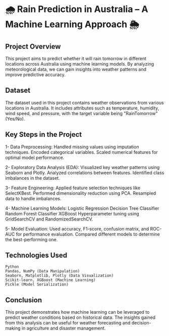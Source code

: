 # 🌧️ Rain Prediction in Australia – A Machine Learning Approach 🌦️
## Project Overview
This project aims to predict whether it will rain tomorrow in different locations across Australia using machine learning models. By analyzing meteorological data, we can gain insights into weather patterns and improve predictive accuracy.

## Dataset
The dataset used in this project contains weather observations from various locations in Australia. It includes attributes such as temperature, humidity, wind speed, and pressure, with the target variable being "RainTomorrow" (Yes/No).

## Key Steps in the Project
1- Data Preprocessing:
    Handled missing values using imputation techniques.
    Encoded categorical variables.
    Scaled numerical features for optimal model performance.

2- Exploratory Data Analysis (EDA):
    Visualized key weather patterns using Seaborn and Plotly.
    Analyzed correlations between features.
    Identified class imbalances in the dataset.

3- Feature Engineering:
    Applied feature selection techniques like SelectKBest.
    Performed dimensionality reduction using PCA.
    Resampled data to handle imbalances.

4- Machine Learning Models:
    Logistic Regression
    Decision Tree Classifier
    Random Forest Classifier
    XGBoost
    Hyperparameter tuning using GridSearchCV and RandomizedSearchCV.

5- Model Evaluation:
    Used accuracy, F1-score, confusion matrix, and ROC-AUC for performance evaluation.
    Compared different models to determine the best-performing one.

## Technologies Used
    Python
    Pandas, NumPy (Data Manipulation)
    Seaborn, Matplotlib, Plotly (Data Visualization)
    Scikit-learn, XGBoost (Machine Learning)
    Pickle (Model Serialization)
## Conclusion
This project demonstrates how machine learning can be leveraged to predict weather conditions based on historical data. The insights gained from this analysis can be useful for weather forecasting and decision-making in agriculture and disaster management.

